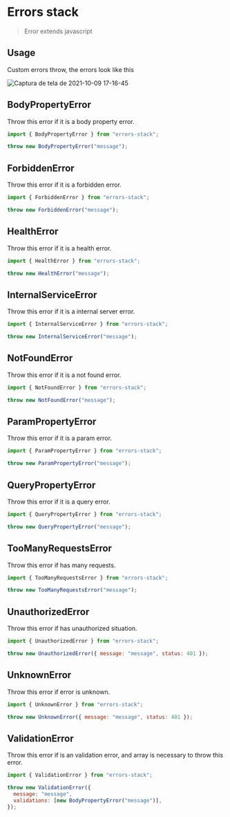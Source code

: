 # Errors stack

> Error extends javascript

## Usage

Custom errors throw, the errors look like this

![Captura de tela de 2021-10-09 17-16-45](https://user-images.githubusercontent.com/59159025/136672778-416d223e-42fd-4f19-95b0-9838bc05a6db.png)

## BodyPropertyError

Throw this error if it is a body property error.

```js
import { BodyPropertyError } from "errors-stack";

throw new BodyPropertyError("message");
```

## ForbiddenError

Throw this error if it is a forbidden error.

```js
import { ForbiddenError } from "errors-stack";

throw new ForbiddenError("message");
```

## HealthError

Throw this error if it is a health error.

```js
import { HealthError } from "errors-stack";

throw new HealthError("message");
```

## InternalServiceError

Throw this error if it is a internal server error.

```js
import { InternalServiceError } from "errors-stack";

throw new InternalServiceError("message");
```

## NotFoundError

Throw this error if it is a not found error.

```js
import { NotFoundError } from "errors-stack";

throw new NotFoundError("message");
```

## ParamPropertyError

Throw this error if it is a param error.

```js
import { ParamPropertyError } from "errors-stack";

throw new ParamPropertyError("message");
```

## QueryPropertyError

Throw this error if it is a query error.

```js
import { QueryPropertyError } from "errors-stack";

throw new QueryPropertyError("message");
```

## TooManyRequestsError

Throw this error if has many requests.

```js
import { TooManyRequestsError } from "errors-stack";

throw new TooManyRequestsError("message");
```

## UnauthorizedError

Throw this error if has unauthorized situation.

```js
import { UnauthorizedError } from "errors-stack";

throw new UnauthorizedError({ message: "message", status: 401 });
```

## UnknownError

Throw this error if error is unknown.

```js
import { UnknownError } from "errors-stack";

throw new UnknownError({ message: "message", status: 401 });
```

## ValidationError

Throw this error if is an validation error, and array is necessary to throw this error.

```js
import { ValidationError } from "errors-stack";

throw new ValidationError({
  message: "message",
  validations: [new BodyPropertyError("message")],
});
```
